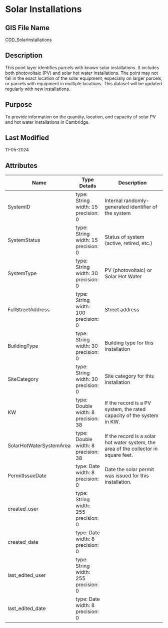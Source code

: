 # Solar Installations
## GIS File Name
CDD_SolarInstallations
## Description
<DIV STYLE="text-align:Left;"><DIV><DIV><P STYLE="margin:0 0 0 0;"><SPAN><SPAN>This point layer identifies parcels with known solar installations. It includes both photovoltaic (PV) and solar hot water installations. The point may not fall in the exact location of the solar equipment, especially on larger parcels, or parcels with equipment in multiple locations. This dataset will be updated regularly with new installations.</SPAN></SPAN></P><P /></DIV></DIV></DIV>

## Purpose
To provide information on the quantity, location, and capacity of solar PV and hot water installations in Cambridge.
## Last Modified
11-05-2024
## Attributes
|Name|Type Details|Description|
|----|------------|-----------|
|SystemID|type: String<br/>width: 15<br/>precision: 0|Internal randomly-generated identifier of the system|
|SystemStatus|type: String<br/>width: 15<br/>precision: 0|Status of system (active, retired, etc.)|
|SystemType|type: String<br/>width: 30<br/>precision: 0|PV (photovoltaic) or Solar Hot Water|
|FullStreetAddress|type: String<br/>width: 100<br/>precision: 0|Street address|
|BuildingType|type: String<br/>width: 30<br/>precision: 0|Building type for this installation|
|SiteCategory|type: String<br/>width: 30<br/>precision: 0|Site category for this installation|
|KW|type: Double<br/>width: 8<br/>precision: 38|If the record is a PV system, the rated capacity of the system in KW.|
|SolarHotWaterSystemArea|type: Double<br/>width: 8<br/>precision: 38|If the record is a solar hot water system, the area of the collector in square feet.|
|PermitIssueDate|type: Date<br/>width: 8<br/>precision: 0|Date the solar permit was issued for this installation.|
|created_user|type: String<br/>width: 255<br/>precision: 0||
|created_date|type: Date<br/>width: 8<br/>precision: 0||
|last_edited_user|type: String<br/>width: 255<br/>precision: 0||
|last_edited_date|type: Date<br/>width: 8<br/>precision: 0||
